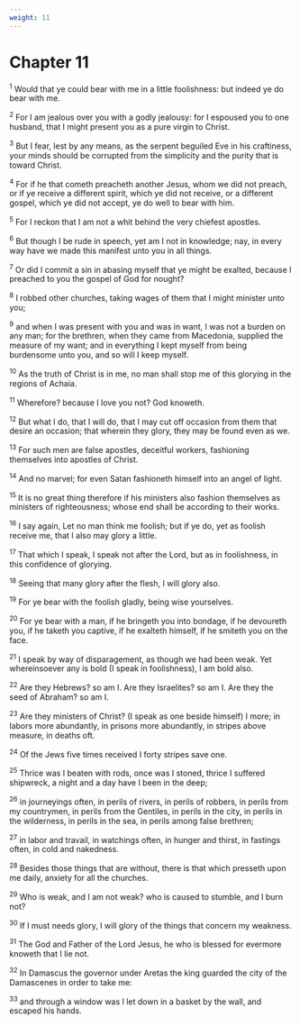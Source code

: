 ```yaml
---
weight: 11
---
```


# Chapter 11

<sup>1</sup> Would that ye could bear with me in a little foolishness: but indeed ye do bear with me. 

<sup>2</sup> For I am jealous over you with a godly jealousy: for I espoused you to one husband, that I might present you as a pure virgin to Christ. 

<sup>3</sup> But I fear, lest by any means, as the serpent beguiled Eve in his craftiness, your minds should be corrupted from the simplicity and the purity that is toward Christ. 

<sup>4</sup> For if he that cometh preacheth another Jesus, whom we did not preach, or if ye receive a different spirit, which ye did not receive, or a different gospel, which ye did not accept, ye do well to bear with him. 

<sup>5</sup> For I reckon that I am not a whit behind the very chiefest apostles. 

<sup>6</sup> But though I be rude in speech, yet am I not in knowledge; nay, in every way have we made this manifest unto you in all things. 

<sup>7</sup> Or did I commit a sin in abasing myself that ye might be exalted, because I preached to you the gospel of God for nought? 

<sup>8</sup> I robbed other churches, taking wages of them that I might minister unto you; 

<sup>9</sup> and when I was present with you and was in want, I was not a burden on any man; for the brethren, when they came from Macedonia, supplied the measure of my want; and in everything I kept myself from being burdensome unto you, and so will I keep myself. 

<sup>10</sup> As the truth of Christ is in me, no man shall stop me of this glorying in the regions of Achaia. 

<sup>11</sup> Wherefore? because I love you not? God knoweth. 

<sup>12</sup> But what I do, that I will do, that I may cut off occasion from them that desire an occasion; that wherein they glory, they may be found even as we. 

<sup>13</sup> For such men are false apostles, deceitful workers, fashioning themselves into apostles of Christ. 

<sup>14</sup> And no marvel; for even Satan fashioneth himself into an angel of light. 

<sup>15</sup> It is no great thing therefore if his ministers also fashion themselves as ministers of righteousness; whose end shall be according to their works. 

<sup>16</sup> I say again, Let no man think me foolish; but if ye do, yet as foolish receive me, that I also may glory a little. 

<sup>17</sup> That which I speak, I speak not after the Lord, but as in foolishness, in this confidence of glorying. 

<sup>18</sup> Seeing that many glory after the flesh, I will glory also. 

<sup>19</sup> For ye bear with the foolish gladly, being wise yourselves. 

<sup>20</sup> For ye bear with a man, if he bringeth you into bondage, if he devoureth you, if he taketh you captive, if he exalteth himself, if he smiteth you on the face. 

<sup>21</sup> I speak by way of disparagement, as though we had been weak. Yet whereinsoever any is bold (I speak in foolishness), I am bold also. 

<sup>22</sup> Are they Hebrews? so am I. Are they Israelites? so am I. Are they the seed of Abraham? so am I. 

<sup>23</sup> Are they ministers of Christ? (I speak as one beside himself) I more; in labors more abundantly, in prisons more abundantly, in stripes above measure, in deaths oft. 

<sup>24</sup> Of the Jews five times received I forty stripes save one. 

<sup>25</sup> Thrice was I beaten with rods, once was I stoned, thrice I suffered shipwreck, a night and a day have I been in the deep; 

<sup>26</sup> in journeyings often, in perils of rivers, in perils of robbers, in perils from my countrymen, in perils from the Gentiles, in perils in the city, in perils in the wilderness, in perils in the sea, in perils among false brethren; 

<sup>27</sup> in labor and travail, in watchings often, in hunger and thirst, in fastings often, in cold and nakedness. 

<sup>28</sup> Besides those things that are without, there is that which presseth upon me daily, anxiety for all the churches. 

<sup>29</sup> Who is weak, and I am not weak? who is caused to stumble, and I burn not? 

<sup>30</sup> If I must needs glory, I will glory of the things that concern my weakness. 

<sup>31</sup> The God and Father of the Lord Jesus, he who is blessed for evermore knoweth that I lie not. 

<sup>32</sup> In Damascus the governor under Aretas the king guarded the city of the Damascenes in order to take me: 

<sup>33</sup> and through a window was I let down in a basket by the wall, and escaped his hands. 


